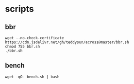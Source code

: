 # scripts
## bbr ##
    wget --no-check-certificate https://cdn.jsdelivr.net/gh/teddysun/across@master/bbr.sh
    chmod 755 bbr.sh
    ./bbr.sh
## bench ##
    wget -qO- bench.sh | bash
